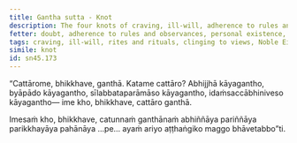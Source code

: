 ```yaml
---
title: Gantha sutta - Knot
description: The four knots of craving, ill-will, adherence to rules and observances, and clinging to the idea that 'This is the truth' are described in brief. The Noble Eightfold Path is the way to direct knowing, full understanding, complete exhaustion, and giving up of these knots.
fetter: doubt, adherence to rules and observances, personal existence, sensual desire, ill-will, ignorance
tags: craving, ill-will, rites and rituals, clinging to views, Noble Eightfold Path, direct knowing, full understanding, complete exhaustion, giving up, sn, sn45-56, sn45
simile: knot
id: sn45.173
---
```


“Cattārome, bhikkhave, ganthā. Katame cattāro? Abhijjhā kāyagantho, byāpādo kāyagantho, sīlabbataparāmāso kāyagantho, idaṁsaccābhiniveso kāyagantho— ime kho, bhikkhave, cattāro ganthā.

Imesaṁ kho, bhikkhave, catunnaṁ ganthānaṁ abhiññāya pariññāya parikkhayāya pahānāya …pe… ayaṁ ariyo aṭṭhaṅgiko maggo bhāvetabbo”ti.